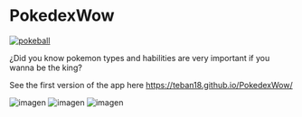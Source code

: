# PokedexWow
[![pokeball](https://cdn3.emoji.gg/emojis/pokeball.png)](https://emoji.gg/emoji/pokeball)

¿Did you know pokemon types and habilities are very important if you wanna be the king?

See the first version of the app here 
https://teban18.github.io/PokedexWow/

![imagen](https://user-images.githubusercontent.com/44687875/211857242-a54506f5-7139-4e68-b659-c590b17baf39.png)
![imagen](https://user-images.githubusercontent.com/44687875/211856901-4a855efa-4710-47b4-bdea-4e4c8f58ef39.png)
![imagen](https://user-images.githubusercontent.com/44687875/211856970-c150112b-0f35-4591-a243-1977e6096c84.png)

